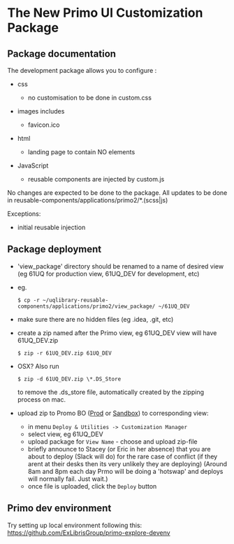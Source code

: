 # The New Primo UI Customization Package

## Package documentation

The development package allows you to configure :

- css
  - no customisation to be done in custom.css
  
- images includes
  - favicon.ico 
  
- html
  - landing page to contain NO elements

- JavaScript
  - reusable components are injected by custom.js

No changes are expected to be done to the package. All updates to be done in reusable-components/applications/primo2/*.(scss|js)

Exceptions:
- initial reusable injection

## Package deployment

- 'view_package' directory should be renamed to a name of desired view (eg 61UQ for production view, 61UQ_DEV for development, etc) 
- eg.

  `$ cp -r ~/uqlibrary-reusable-components/applications/primo2/view_package/ ~/61UQ_DEV`
- make sure there are no hidden files (eg .idea, .git, etc)
- create a zip named after the Primo view, eg 61UQ_DEV view will have 61UQ_DEV.zip

  `$ zip -r 61UQ_DEV.zip 61UQ_DEV`

- OSX? Also run

  `$ zip -d 61UQ_DEV.zip \*.DS_Store`

  to remove the .ds_store file, automatically created by the zipping process on mac.
- upload zip to Promo BO ([Prod](https://primo-direct-apac.hosted.exlibrisgroup.com:1443/primo_publishing/admin/acegilogin.jsp) or [Sandbox](https://uq-edu-primo-sb.hosted.exlibrisgroup.com:1443/primo_publishing/admin/acegilogin.jsp)) to corresponding view:
  - in menu `Deploy & Utilities -> Customization Manager`  
  - select view, eg 61UQ_DEV
  - upload package for `View Name` - choose and upload zip-file
  - briefly announce to Stacey (or Eric in her absence) that you are about to deploy (Slack will do) for the rare case of conflict (if they arent at their desks then its very unlikely they are deploying) (Around 8am and 8pm each day Prmo will be doing a 'hotswap'
   and deploys will normally fail. Just wait.)
  - once file is uploaded, click the `Deploy` button

## Primo dev environment

Try setting up local environment following this: https://github.com/ExLibrisGroup/primo-explore-devenv














